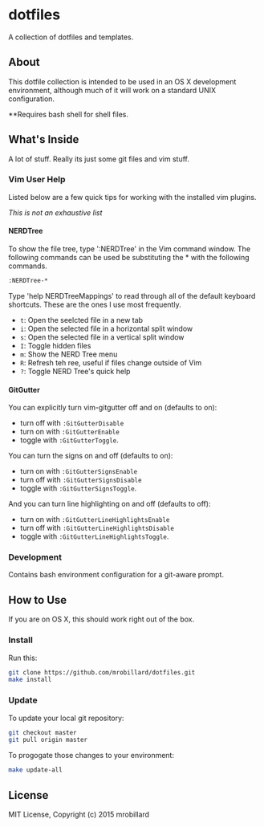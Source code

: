 # dotfiles
A collection of dotfiles and templates.

## About

This dotfile collection is intended to be used in an OS X development environment,
although much of it will work on a standard UNIX configuration.

**Requires bash shell for shell files.

## What's Inside

A lot of stuff. Really its just some git files and vim stuff.

### Vim User Help

Listed below are a few quick tips for working with the installed vim plugins.

*This is not an exhaustive list*

#### NERDTree

To show the file tree, type ':NERDTree' in the Vim command window. The following
commands can be used be substituting the * with the following commands.

```sh
:NERDTree-*
```

Type 'help NERDTreeMappings' to read through all of the default keyboard
shortcuts. These are the ones I use most frequently.

* ```t```: Open the seelcted file in a new tab
* ```i```: Open the selected file in a horizontal split window
* ```s```: Open the selected file in a vertical split window
* ```I```: Toggle hidden files
* ```m```: Show the NERD Tree menu
* ```R```: Refresh teh ree, useful if files change outside of Vim
* ```?```: Toggle NERD Tree's quick help

#### GitGutter

You can explicitly turn vim-gitgutter off and on (defaults to on):

* turn off with `:GitGutterDisable`
* turn on with `:GitGutterEnable`
* toggle with `:GitGutterToggle`.

You can turn the signs on and off (defaults to on):

* turn on with `:GitGutterSignsEnable`
* turn off with `:GitGutterSignsDisable`
* toggle with `:GitGutterSignsToggle`.

And you can turn line highlighting on and off (defaults to off):

* turn on with `:GitGutterLineHighlightsEnable`
* turn off with `:GitGutterLineHighlightsDisable`
* toggle with `:GitGutterLineHighlightsToggle`.

### Development

Contains bash environment configuration for a git-aware prompt. 

## How to Use

If you are on OS X, this should work right out of the box.

### Install

Run this:

```sh
git clone https://github.com/mrobillard/dotfiles.git
make install
```

### Update

To update your local git repository:

```sh
git checkout master
git pull origin master
```

To progogate those changes to your environment:

```sh
make update-all
```

## License

MIT License, Copyright (c) 2015 mrobillard

